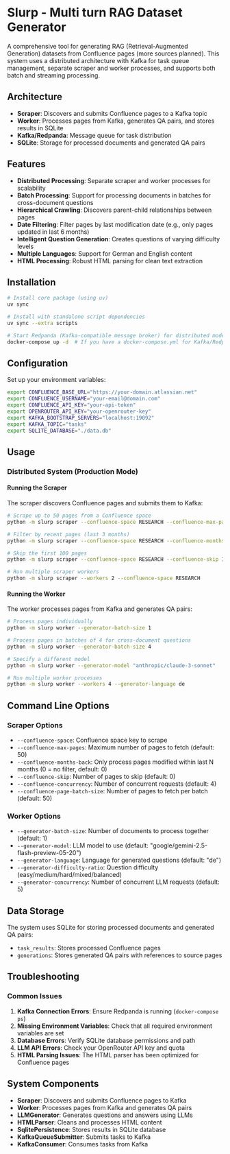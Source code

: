 # Slurp - Multi turn RAG Dataset Generator

A comprehensive tool for generating RAG (Retrieval-Augmented Generation) datasets from Confluence pages (more sources planned).
This system uses a distributed architecture with Kafka for task queue management, separate scraper and worker processes, and supports both batch and streaming processing.

## Architecture

- **Scraper**: Discovers and submits Confluence pages to a Kafka topic
- **Worker**: Processes pages from Kafka, generates QA pairs, and stores results in SQLite
- **Kafka/Redpanda**: Message queue for task distribution
- **SQLite**: Storage for processed documents and generated QA pairs

## Features

- **Distributed Processing**: Separate scraper and worker processes for scalability
- **Batch Processing**: Support for processing documents in batches for cross-document questions
- **Hierarchical Crawling**: Discovers parent-child relationships between pages
- **Date Filtering**: Filter pages by last modification date (e.g., only pages updated in last 6 months)
- **Intelligent Question Generation**: Creates questions of varying difficulty levels
- **Multiple Languages**: Support for German and English content
- **HTML Processing**: Robust HTML parsing for clean text extraction

## Installation

```bash
# Install core package (using uv)
uv sync

# Install with standalone script dependencies
uv sync --extra scripts

# Start Redpanda (Kafka-compatible message broker) for distributed mode
docker-compose up -d  # If you have a docker-compose.yml for Kafka/Redpanda
```

## Configuration

Set up your environment variables:

```bash
export CONFLUENCE_BASE_URL="https://your-domain.atlassian.net"
export CONFLUENCE_USERNAME="your-email@domain.com"
export CONFLUENCE_API_KEY="your-api-token"
export OPENROUTER_API_KEY="your-openrouter-key"
export KAFKA_BOOTSTRAP_SERVERS="localhost:19092"
export KAFKA_TOPIC="tasks"
export SQLITE_DATABASE="./data.db"
```

## Usage

### Distributed System (Production Mode)

#### Running the Scraper

The scraper discovers Confluence pages and submits them to Kafka:

```bash
# Scrape up to 50 pages from a Confluence space
python -m slurp scraper --confluence-space RESEARCH --confluence-max-pages 50

# Filter by recent pages (last 3 months)
python -m slurp scraper --confluence-space RESEARCH --confluence-months-back 3

# Skip the first 100 pages
python -m slurp scraper --confluence-space RESEARCH --confluence-skip 100

# Run multiple scraper workers
python -m slurp scraper --workers 2 --confluence-space RESEARCH
```

#### Running the Worker

The worker processes pages from Kafka and generates QA pairs:

```bash
# Process pages individually
python -m slurp worker --generator-batch-size 1

# Process pages in batches of 4 for cross-document questions
python -m slurp worker --generator-batch-size 4

# Specify a different model
python -m slurp worker --generator-model "anthropic/claude-3-sonnet"

# Run multiple worker processes
python -m slurp worker --workers 4 --generator-language de
```

## Command Line Options

### Scraper Options

- `--confluence-space`: Confluence space key to scrape
- `--confluence-max-pages`: Maximum number of pages to fetch (default: 50)
- `--confluence-months-back`: Only process pages modified within last N months (0 = no filter, default: 0)
- `--confluence-skip`: Number of pages to skip (default: 0)
- `--confluence-concurrency`: Number of concurrent requests (default: 4)
- `--confluence-page-batch-size`: Number of pages to fetch per batch (default: 50)

### Worker Options

- `--generator-batch-size`: Number of documents to process together (default: 1)
- `--generator-model`: LLM model to use (default: "google/gemini-2.5-flash-preview-05-20")
- `--generator-language`: Language for generated questions (default: "de")
- `--generator-difficulty-ratio`: Question difficulty (easy/medium/hard/mixed/balanced)
- `--generator-concurrency`: Number of concurrent LLM requests (default: 5)

## Data Storage

The system uses SQLite for storing processed documents and generated QA pairs:

- `task_results`: Stores processed Confluence pages
- `generations`: Stores generated QA pairs with references to source pages

## Troubleshooting

### Common Issues

1. **Kafka Connection Errors**: Ensure Redpanda is running (`docker-compose ps`)
2. **Missing Environment Variables**: Check that all required environment variables are set
3. **Database Errors**: Verify SQLite database permissions and path
4. **LLM API Errors**: Check your OpenRouter API key and quota
5. **HTML Parsing Issues**: The HTML parser has been optimized for Confluence pages

## System Components

- **Scraper**: Discovers and submits Confluence pages to Kafka
- **Worker**: Processes pages from Kafka and generates QA pairs
- **LLMGenerator**: Generates questions and answers using LLMs
- **HTMLParser**: Cleans and processes HTML content
- **SqlitePersistence**: Stores results in SQLite database
- **KafkaQueueSubmitter**: Submits tasks to Kafka
- **KafkaConsumer**: Consumes tasks from Kafka
